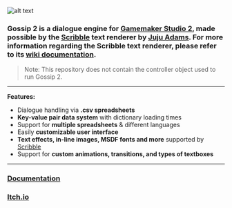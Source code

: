 ![alt text](https://i.imgur.com/OM8HnLn.png)

### **Gossip 2** is a dialogue engine for [Gamemaker Studio 2](https://www.yoyogames.com/en/gamemaker), made possible by the [Scribble](https://github.com/JujuAdams/Scribble) text renderer by [Juju Adams](https://github.com/JujuAdams). For more information regarding the Scribble text renderer, please refer to its [wiki documentation](https://github.com/JujuAdams/Scribble/wiki/FAQ).

> Note: This repository does not contain the controller object used to run Gossip 2.

---

**Features:**
- Dialogue handling via **.csv spreadsheets**
- **Key-value pair data system** with dictionary loading times
- Support for **multiple spreadsheets** & different languages
- Easily **customizable user interface**
- **Text effects, in-line images, MSDF fonts and more** supported by [Scribble](https://github.com/JujuAdams/Scribble)
- Support for **custom animations, transitions, and types of textboxes**

---
### [Documentation]()
### [Itch.io]()
